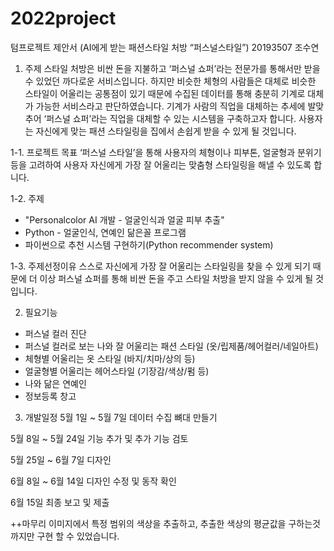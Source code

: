 # 2022project

텀프로젝트 제안서
(AI에게 받는 패션스타일 처방 “퍼스널스타일”)
20193507 조수연



1. 주제
스타일 처방은 비싼 돈을 지불하고 ‘퍼스널 쇼퍼’라는 전문가를 통해서만 받을 수 있었던 까다로운 서비스입니다. 하지만 비슷한 체형의 사람들은 대체로 비슷한 스타일이 어울리는 공통점이 있기 때문에 수집된 데이터를 통해 충분히 기계로 대체가 가능한 서비스라고 판단하였습니다. 
기계가 사람의 직업을 대체하는 추세에 발맞추어 ‘퍼스널 쇼퍼’라는 직업을 대체할 수 있는 시스템을 구축하고자 합니다. 사용자는 자신에게 맞는 패션 스타일링을 집에서 손쉽게 받을 수 있게 될 것입니다.


1-1. 프로젝트 목표
‘퍼스널 스타일’을 통해 사용자의 체형이나 피부톤, 얼굴형과 분위기 등을 고려하여 사용자 자신에게 가장 잘 어울리는 맞춤형 스타일링을 해낼 수 있도록 합니다.


1-2. 주제
- "Personalcolor AI 개발 - 얼굴인식과 얼굴 피부 추출"
- Python - 얼굴인식, 연예인 닮은꼴 프로그램
- 파이썬으로 추천 시스템 구현하기(Python recommender system)


1-3. 주제선정이유
스스로 자신에게 가장 잘 어울리는 스타일링을 찾을 수 있게 되기 때문에 더 이상 퍼스널 쇼퍼를 통해 비싼 돈을 주고 스타일 처방을 받지 않을 수 있게 될 것입니다.



2. 필요기능
- 퍼스널 컬러 진단
- 퍼스널 컬러로 보는 나와 잘 어울리는 패션 스타일 (옷/립제품/헤어컬러/네일아트)
- 체형별 어울리는 옷 스타일 (바지/치마/상의 등)
- 얼굴형별 어울리는 헤어스타일 (기장감/색상/펌 등)
- 나와 닮은 연예인
- 정보등록 창고   



3. 개발일정
5월 1일 ~ 5월 7일 데이터 수집 뼈대 만들기

5월 8일 ~ 5월 24일 기능 추가 및 추가 기능 검토

5월 25일 ~ 6월 7일 디자인

6월 8일 ~ 6월 14일 디자인 수정 및 동작 확인 

6월 15일 최종 보고 및 제출




++마무리
이미지에서 특정 범위의 색상을 추출하고, 추출한 색상의 평균값을 구하는것 까지만 구현 할 수 있었습니다.
